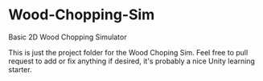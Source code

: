 # Wood-Chopping-Sim
Basic 2D Wood Chopping Simulator

This is just the project folder for the Wood Choping Sim. Feel free to pull request to add or fix anything if desired, it's probably a nice Unity learning starter.
